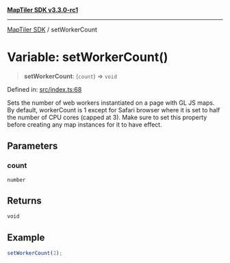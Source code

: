 [**MapTiler SDK v3.3.0-rc1**](../README.md)

***

[MapTiler SDK](../README.md) / setWorkerCount

# Variable: setWorkerCount()

> **setWorkerCount**: (`count`) => `void`

Defined in: [src/index.ts:68](https://github.com/maptiler/maptiler-sdk-js/blob/d9cb958ebf063ecde2f6f583eb172e5a83460e6a/src/index.ts#L68)

Sets the number of web workers instantiated on a page with GL JS maps.
By default, workerCount is 1 except for Safari browser where it is set to half the number of CPU cores (capped at 3).
Make sure to set this property before creating any map instances for it to have effect.

## Parameters

### count

`number`

## Returns

`void`

## Example

```ts
setWorkerCount(2);
```
